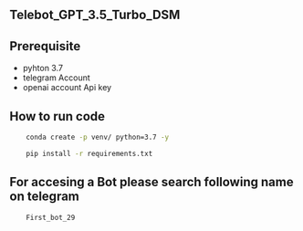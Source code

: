 ## Telebot_GPT_3.5_Turbo_DSM



## Prerequisite

- pyhton 3.7
- telegram Account
- openai account Api key

## How to run code
```bash
    conda create -p venv/ python=3.7 -y
```

```bash
    pip install -r requirements.txt
```

## For accesing a Bot please search following name on telegram
```bash
    First_bot_29
```
